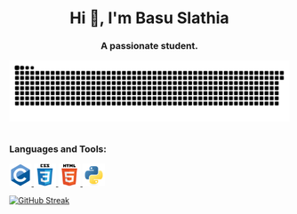 <h1 align="center">Hi 👋, I'm Basu Slathia</h1>
<h3 align="center">A passionate student.</h3>

<p align="center">
  <img src="https://raw.githubusercontent.com/Basu0069/Basu0069/output/github-contribution-grid-snake-dark.svg" alt="Snake animation" />

``` 

```

<h3 align="left">Languages and Tools:</h3>
<p align="left"> <a href="https://www.cprogramming.com/" target="_blank" rel="noreferrer"> <img src="https://raw.githubusercontent.com/devicons/devicon/master/icons/c/c-original.svg" alt="c" width="40" height="40"/> </a> <a href="https://www.w3schools.com/css/" target="_blank" rel="noreferrer"> <img src="https://raw.githubusercontent.com/devicons/devicon/master/icons/css3/css3-original-wordmark.svg" alt="css3" width="40" height="40"/> </a> <a href="https://www.w3.org/html/" target="_blank" rel="noreferrer"> <img src="https://raw.githubusercontent.com/devicons/devicon/master/icons/html5/html5-original-wordmark.svg" alt="html5" width="40" height="40"/> </a> <a href="https://www.python.org" target="_blank" rel="noreferrer"> <img src="https://raw.githubusercontent.com/devicons/devicon/master/icons/python/python-original.svg" alt="python" width="40" height="40"/> </a> </p>

<a href="https://git.io/streak-stats"><img src="https://github-readme-streak-stats.herokuapp.com?user=Basu0069" alt="GitHub Streak" /></a>
